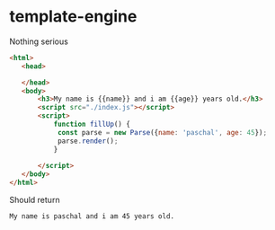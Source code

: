 # template-engine
Nothing serious

```html
<html>
   <head>

   </head>
   <body>
       <h3>My name is {{name}} and i am {{age}} years old.</h3>
       <script src="./index.js"></script>
       <script>
           function fillUp() {
            const parse = new Parse({name: 'paschal', age: 45});
            parse.render();
           }
           
       </script>
   </body> 
</html>
```
Should return 

```
My name is paschal and i am 45 years old.
```